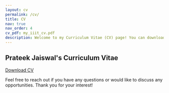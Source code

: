 ```yaml
---
layout: cv
permalink: /cv/
title: CV
nav: true
nav_order: 4
cv_pdf: my_iiit_cv.pdf
description: Welcome to my Curriculum Vitae (CV) page! You can download my CV from <a href=https://pjswall.github.io/assets/pdf/my_iiit_cv.pdf><u>here</u></a>. 
---
```


## Prateek Jaiswal's Curriculum Vitae

[Download CV](my_iiit_cv.pdf)

Feel free to reach out if you have any questions or would like to discuss any opportunities. Thank you for your interest!
